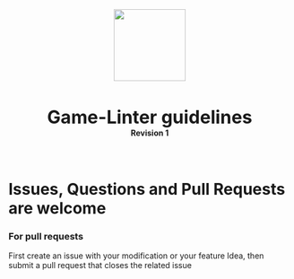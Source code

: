 <div align="center">
    <img src="https://i.imgur.com/tQrygFc.png" width="128px" style="max-width:100%;">
    <h3 style="font-size: 2rem; margin-bottom: 0">Game-Linter guidelines</h3>
    <h4 style="margin-top: 0">Revision 1</h4>
    <br />
</div>


# Issues, Questions and Pull Requests are welcome
### For pull requests

<p>First create an issue with your modification or your feature Idea, then submit a pull request that closes the related issue</p>
